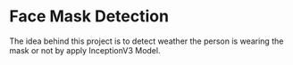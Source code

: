 # Face Mask Detection
The idea behind this project is to detect weather the person is wearing the mask or not by apply InceptionV3 Model.
